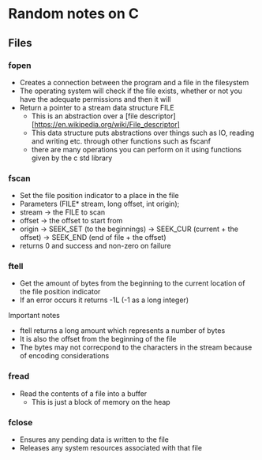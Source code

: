 # Random notes on C

## Files

### fopen
- Creates a connection between the program and a file in the filesystem
- The operating system will check if the file exists, whether or not you have
  the adequate permissions and then it will 
- Return a pointer to a stream data structure FILE
  - This is an abstraction over a [file descriptor][https://en.wikipedia.org/wiki/File_descriptor]
  - This data structure puts abstractions over things such as IO, 
    reading and writing etc. through other functions such as fscanf
  - there are many operations you can perform on it using functions given by the c std library

### fscan
- Set the file position indicator to a place in the file
- Parameters (FILE* stream, long offset, int origin);
- stream -> the FILE to scan
- offset -> the offset to start from
- origin -> SEEK_SET (to the beginnings)
         -> SEEK_CUR (current + the offset)
         -> SEEK_END (end of file + the offset)
- returns 0 and success and non-zero on failure

### ftell
- Get the amount of bytes from the beginning to the current location of
  the file position indicator
- If an error occurs it returns -1L (-1 as a long integer)

Important notes
- ftell returns a long amount which represents a number of bytes
- It is also the offset from the beginning of the file
- The bytes may not correcpond to the characters in the stream because of encoding considerations

### fread
- Read the contents of a file into a buffer
  - This is just a block of memory on the heap

### fclose
- Ensures any pending data is written to the file
- Releases any system resources associated with that file
